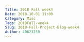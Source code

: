 ```yaml
---
Title: 2018 Fall week4
Date: 2018-10-01 11:00
Category: Misc
Tags: 2018Fall-week4
Slug: 2018-Fall-Project-Blog-week4
Author: 40623250
---
```



<!-- PELICAN_END_SUMMARY -->

